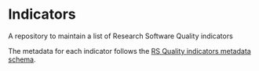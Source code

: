 # Indicators
A repository to maintain a list of Research Software Quality indicators

The metadata for each indicator follows the [RS Quality indicators metadata schema](https://w3id.org/everse/rsqi#).
